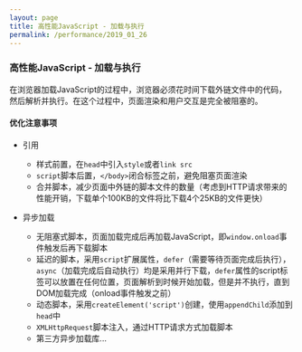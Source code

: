 ```yaml
---
layout: page
title: 高性能JavaScript - 加载与执行
permalink: /performance/2019_01_26
---
```


### 高性能JavaScript - 加载与执行

在浏览器加载JavaScript的过程中，浏览器必须花时间下载外链文件中的代码，然后解析并执行。在这个过程中，页面渲染和用户交互是完全被阻塞的。

#### 优化注意事项

- 引用
  - 样式前置，在`head`中引入`style`或者`link src`
  - `script`脚本后置，`</body>`闭合标签之前，避免阻塞页面渲染
  - 合并脚本，减少页面中外链的脚本文件的数量（考虑到HTTP请求带来的性能开销，下载单个100KB的文件将比下载4个25KB的文件更快）

- 异步加载
  - 无阻塞式脚本，页面加载完成后再加载JavaScript，即`window.onload`事件触发后再下载脚本
  - 延迟的脚本，采用`script`扩展属性，`defer`（需要等待页面完成后执行），`async`（加载完成后自动执行）均是采用并行下载，`defer`属性的script标签可以放置在任何位置，页面解析到时候开始加载，但是并不执行，直到DOM加载完成（onload事件触发之前）
  - 动态脚本，采用`createElement('script')`创建，使用`appendChild`添加到`head`中
  - `XMLHttpRequest`脚本注入，通过HTTP请求方式加载脚本
  - 第三方异步加载库...